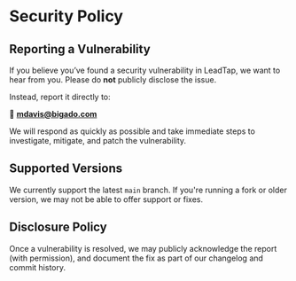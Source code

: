 # Security Policy

## Reporting a Vulnerability

If you believe you’ve found a security vulnerability in LeadTap, we want to hear from you. Please do **not** publicly disclose the issue.

Instead, report it directly to:

📧 **mdavis@bigado.com**

We will respond as quickly as possible and take immediate steps to investigate, mitigate, and patch the vulnerability.

## Supported Versions

We currently support the latest `main` branch. If you're running a fork or older version, we may not be able to offer support or fixes.

## Disclosure Policy

Once a vulnerability is resolved, we may publicly acknowledge the report (with permission), and document the fix as part of our changelog and commit history.
